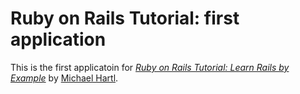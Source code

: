 # Ruby on Rails Tutorial: first application

This is the first applicatoin for
[*Ruby on Rails Tutorial: Learn Rails by Example*](http://railstutorial.org/)
by [Michael Hartl](http://michaelhartl.com).
